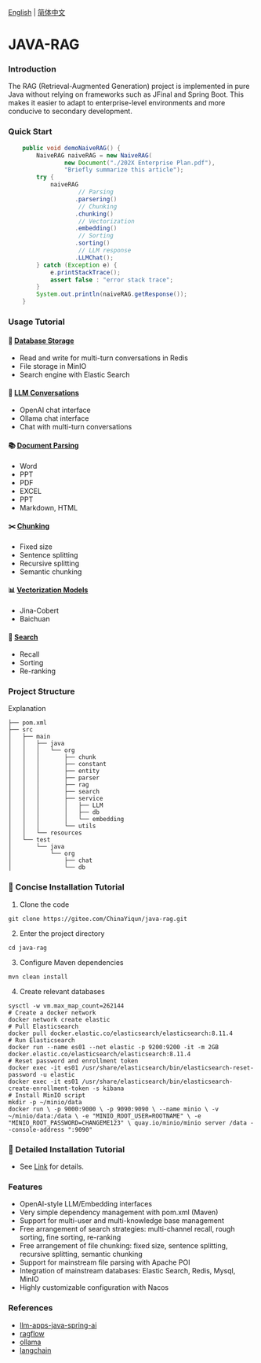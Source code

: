 [English](README.md) | [简体中文](README_ch.md) 
# JAVA-RAG

### Introduction
The RAG (Retrieval-Augmented Generation) project is implemented in pure Java without relying on frameworks such as JFinal and Spring Boot. This makes it easier to adapt to enterprise-level environments and more conducive to secondary development.

### Quick Start
```java
    public void demoNaiveRAG() {
        NaiveRAG naiveRAG = new NaiveRAG(
                new Document("./202X Enterprise Plan.pdf"),
                "Briefly summarize this article");
        try {
            naiveRAG
                    // Parsing
                   .parsering()
                    // Chunking
                   .chunking()
                    // Vectorization
                   .embedding()
                    // Sorting
                   .sorting()
                    // LLM response
                   .LLMChat();
        } catch (Exception e) {
            e.printStackTrace();
            assert false : "error stack trace";
        }
        System.out.println(naiveRAG.getResponse());
    }
```

### Usage Tutorial

#### 💽 [Database Storage](doc/db.md)
- Read and write for multi-turn conversations in Redis
- File storage in MinIO
- Search engine with Elastic Search

#### 🧠 [LLM Conversations](doc/LLM.md)
- OpenAI chat interface
- Ollama chat interface
- Chat with multi-turn conversations

#### 📚 [Document Parsing](doc/parser.md)
- Word
- PPT
- PDF
- EXCEL
- PPT
- Markdown, HTML

#### ✂️ [Chunking](doc/chunk.md)
- Fixed size
- Sentence splitting
- Recursive splitting
- Semantic chunking

#### 📊 [Vectorization Models](doc/embedding.md)
- Jina-Cobert
- Baichuan

#### 🔎 [Search](doc/search.md)
- Recall
- Sorting
- Re-ranking

### Project Structure
Explanation
```shell
├── pom.xml
├── src
│   ├── main
│   │   ├── java
│   │   │   └── org
│   │   │       ├── chunk
│   │   │       ├── constant
│   │   │       ├── entity
│   │   │       ├── parser
│   │   │       ├── rag
│   │   │       ├── search
│   │   │       ├── service
│   │   │       │   ├── LLM
│   │   │       │   ├── db
│   │   │       │   └── embedding
│   │   │       └── utils
│   │   └── resources
│   └── test
│       └── java
│           └── org
│               ├── chat
│               └── db
```

### 🧒 Concise Installation Tutorial

1. Clone the code
```shell
git clone https://gitee.com/ChinaYiqun/java-rag.git
```

2. Enter the project directory
```shell
cd java-rag
```

3. Configure Maven dependencies
```shell
mvn clean install
```

4. Create relevant databases
```shell
sysctl -w vm.max_map_count=262144
# Create a docker network
docker network create elastic
# Pull Elasticsearch
docker pull docker.elastic.co/elasticsearch/elasticsearch:8.11.4
# Run Elasticsearch
docker run --name es01 --net elastic -p 9200:9200 -it -m 2GB docker.elastic.co/elasticsearch/elasticsearch:8.11.4
# Reset password and enrollment token
docker exec -it es01 /usr/share/elasticsearch/bin/elasticsearch-reset-password -u elastic
docker exec -it es01 /usr/share/elasticsearch/bin/elasticsearch-create-enrollment-token -s kibana
# Install MinIO script
mkdir -p ~/minio/data
docker run \ -p 9000:9000 \ -p 9090:9090 \ --name minio \ -v ~/minio/data:/data \ -e "MINIO_ROOT_USER=ROOTNAME" \ -e "MINIO_ROOT_PASSWORD=CHANGEME123" \ quay.io/minio/minio server /data --console-address ":9090"
```

### 🥸 Detailed Installation Tutorial
- See [Link](doc/install.md) for details.

### Features

- OpenAI-style LLM/Embedding interfaces
- Very simple dependency management with pom.xml (Maven)
- Support for multi-user and multi-knowledge base management
- Free arrangement of search strategies: multi-channel recall, rough sorting, fine sorting, re-ranking
- Free arrangement of file chunking: fixed size, sentence splitting, recursive splitting, semantic chunking
- Support for mainstream file parsing with Apache POI
- Integration of mainstream databases: Elastic Search, Redis, Mysql, MinIO
- Highly customizable configuration with Nacos

### References

- [llm-apps-java-spring-ai](https://github.com/ThomasVitale/llm-apps-java-spring-ai/tree/main)
- [ragflow](https://github.com/infiniflow/ragflow)
- [ollama](https://github.com/ollama/ollama)
- [langchain](https://github.com/langchain-ai/langchain)
